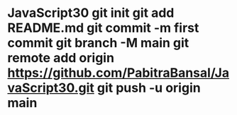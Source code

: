 # JavaScript30 git init git add README.md git commit -m first commit git branch -M main git remote add origin https://github.com/PabitraBansal/JavaScript30.git git push -u origin main
